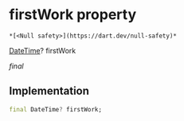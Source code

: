


# firstWork property




    *[<Null safety>](https://dart.dev/null-safety)*


[DateTime](https://api.flutter.dev/flutter/dart-core/DateTime-class.html)? firstWork
  
_final_






## Implementation

```dart
final DateTime? firstWork;


```







